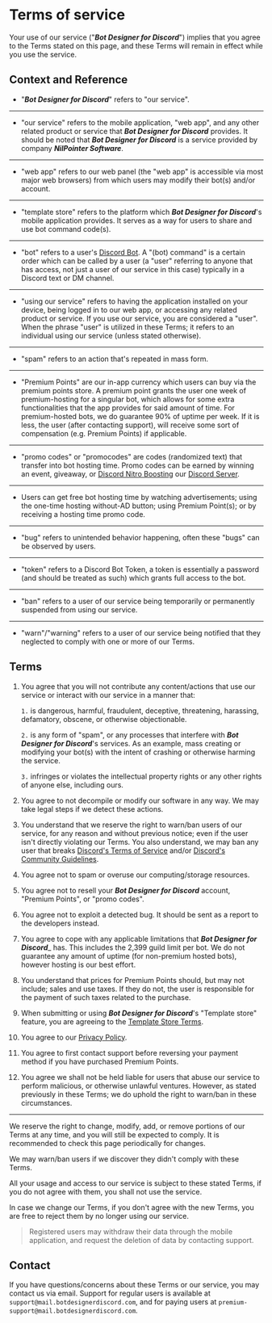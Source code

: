 # Terms of service

Your use of our service ("_**Bot Designer for Discord**_") implies that you agree to the Terms stated on this page, and these Terms will remain in effect while you use the service.

## Context and Reference
- "_**Bot Designer for Discord**_" refers to "our service".
----
- "our service" refers to the mobile application, "web app", and any other related product or service that _**Bot Designer for Discord**_ provides. It should be noted that _**Bot Designer for Discord**_ is a service provided by company _**NilPointer Software**_.
----
- "web app" refers to our web panel (the "web app" is accessible via most major web browsers) from which users may modify their bot(s) and/or account.
----
- "template store" refers to the platform which _**Bot Designer for Discord**_'s mobile application provides. It serves as a way for users to share and use bot command code(s).
----
- "bot" refers to a user's [Discord Bot](https://discord.com/developers). A "(bot) command" is a certain order which can be called by a user (a "user" referring to anyone that has access, not just a user of our service in this case) typically in a Discord text or DM channel.
----
- "using our service" refers to having the application installed on your device, being logged in to our web app, or accessing any related product or service. If you use our service, you are considered a "user". When the phrase "user" is utilized in these Terms; it refers to an individual using our service (unless stated otherwise).
----
- "spam" refers to an action that's repeated in mass form.
----
- "Premium Points" are our in-app currency which users can buy via the premium points store. A premium point grants the user one week of premium-hosting for a singular bot, which allows for some extra functionalities that the app provides for said amount of time. For premium-hosted bots, we do guarantee 90% of uptime per week. If it is less, the user (after contacting support), will receive some sort of compensation (e.g. Premium Points) if applicable.
----
- "promo codes" or "promocodes" are codes (randomized text) that transfer into bot hosting time. Promo codes can be earned by winning an event, giveaway, or [Discord Nitro Boosting](https://support.discord.com/hc/en-us/articles/360028038352-Server-Boosting-FAQ) our [Discord Server](https://botdesignerdiscord.com/discord).
----
- Users can get free bot hosting time by watching advertisements; using the one-time hosting without-AD button; using Premium Point(s); or by receiving a hosting time promo code.
----
- "bug" refers to unintended behavior happening, often these "bugs" can be observed by users.
----
- "token" refers to a Discord Bot Token, a token is essentially a password (and should be treated as such) which grants full access to the bot.
----
- "ban" refers to a user of our service being temporarily or permanently suspended from using our service.
----
- "warn"/"warning" refers to a user of our service being notified that they neglected to comply with one or more of our Terms.

## Terms

1. You agree that you will not contribute any content/actions that use our service or interact with our service in a manner that:

   `1.` is dangerous, harmful, fraudulent, deceptive, threatening, harassing, defamatory, obscene, or otherwise objectionable.
   
   `2.` is any form of "spam", or any processes that interfere with _**Bot Designer for Discord**_'s services. As an example, mass creating or modifying your bot(s) with the intent of crashing or otherwise harming the service.
   
   `3.` infringes or violates the intellectual property rights or any other rights of anyone else, including ours.
2. You agree to not decompile or modify our software in any way. We may take legal steps if we detect these actions.
3. You understand that we reserve the right to warn/ban users of our service, for any reason and without previous notice; even if the user isn't directly violating our Terms. You also understand, we may ban any user that breaks [Discord's Terms of Service](https://discord.com/terms) and/or [Discord's Community Guidelines](https://discord.com/guidelines).
4. You agree not to spam or overuse our computing/storage resources.
5. You agree not to resell your _**Bot Designer for Discord**_ account, "Premium Points", or "promo codes".
6. You agree not to exploit a detected bug. It should be sent as a report to the developers instead.
7. You agree to cope with any applicable limitations that _**Bot Designer for Discord**__ has. This includes the 2,399 guild limit per bot. We do not guarantee any amount of uptime (for non-premium hosted bots), however hosting is our best effort.
8. You understand that prices for Premium Points should, but may not include; sales and use taxes. If they do not, the user is responsible for the payment of such taxes related to the purchase.
9. When submitting or using _**Bot Designer for Discord**_'s "Template store" feature, you are agreeing to the [Template Store Terms](https://botdesignerdiscord.com/template-store-tos).
10. You agree to our [Privacy Policy](https://botdesignerdiscord.com/privacy-policy).
11. You agree to first contact support before reversing your payment method if you have purchased Premium Points.
12. You agree we shall not be held liable for users that abuse our service to perform malicious, or otherwise unlawful ventures. However, as stated previously in these Terms; we do uphold the right to warn/ban in these circumstances.

---
We reserve the right to change, modify, add, or remove portions of our Terms at any time, and you will still be expected to comply. It is recommended to check this page periodically for changes.

We may warn/ban users if we discover they didn't comply with these Terms.

All your usage and access to our service is subject to these stated Terms, if you do not agree with them, you shall not use the service.

In case we change our Terms, if you don't agree with the new Terms, you are free to reject them by no longer using our service.
> Registered users may withdraw their data through the mobile application, and request the deletion of data by contacting support.

## Contact 

If you have questions/concerns about these Terms or our service, you may contact us via email. Support for regular users is available at `support@mail.botdesignerdiscord.com`, and for paying users at `premium-support@mail.botdesignerdiscord.com`.

